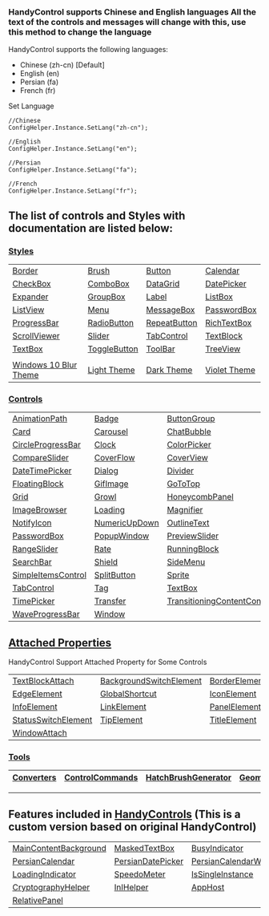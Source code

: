 ### HandyControl supports Chinese and English languages All the text of the controls and messages will change with this, use this method to change the language

HandyControl supports the following languages:

* Chinese (zh-cn) [Default]
* English (en)
* Persian (fa)
* French (fr)

Set Language
```
//Chinese
ConfigHelper.Instance.SetLang("zh-cn");

//English
ConfigHelper.Instance.SetLang("en");

//Persian
ConfigHelper.Instance.SetLang("fa");

//French
ConfigHelper.Instance.SetLang("fr");
```

## The list of controls and Styles with documentation are listed below:

### [Styles](https://github.com/ghost1372/HandyControl/wiki/Styles)
<table>
<tr>
<td><a href="https://github.com/ghost1372/HandyControl/wiki/Border-Style">Border</a></td>
<td><a href="https://github.com/ghost1372/HandyControl/wiki/Brush-Style">Brush</a></td>
<td><a href="https://github.com/ghost1372/HandyControl/wiki/Button-Style">Button</a></td>
<td><a href="https://github.com/ghost1372/HandyControl/wiki/Calendar-Style">Calendar</a></td>
</tr>
<tr>
<td><a href="https://github.com/ghost1372/HandyControl/wiki/CheckBox-Style">CheckBox</a></td>
<td><a href="https://github.com/ghost1372/HandyControl/wiki/ComboBox-Style">ComboBox</a></td>
<td><a href="https://github.com/ghost1372/HandyControl/wiki/DataGrid-Style">DataGrid</a></td>
<td><a href="https://github.com/ghost1372/HandyControl/wiki/DatePicker-Style">DatePicker</a></td>
</tr>
<tr>
<td><a href="https://github.com/ghost1372/HandyControl/wiki/Expander-Style">Expander</a></td>
<td><a href="https://github.com/ghost1372/HandyControl/wiki/GroupBox-Style">GroupBox</a></td>
<td><a href="https://github.com/ghost1372/HandyControl/wiki/Label-Style">Label</a></td>
<td><a href="https://github.com/ghost1372/HandyControl/wiki/ListBox-Style">ListBox</a></td>
</tr>
<tr>
<td><a href="https://github.com/ghost1372/HandyControl/wiki/ListView-Style">ListView</a></td>
<td><a href="https://github.com/ghost1372/HandyControl/wiki/Menu-Style">Menu</a></td>
<td><a href="https://github.com/ghost1372/HandyControl/wiki/MessageBox-Style">MessageBox</a></td>
<td><a href="https://github.com/ghost1372/HandyControl/wiki/PasswordBox-Style">PasswordBox</a></td>
</tr>
<tr>
<td><a href="https://github.com/ghost1372/HandyControl/wiki/ProgressBar-Style">ProgressBar</a></td>
<td><a href="https://github.com/ghost1372/HandyControl/wiki/RadioButton-Style">RadioButton</a></td>
<td><a href="https://github.com/ghost1372/HandyControl/wiki/Button-Style">RepeatButton</a></td>
<td><a href="https://github.com/ghost1372/HandyControl/wiki/RichTextBox-Style">RichTextBox</a></td>
</tr>
<tr>
<td><a href="https://github.com/ghost1372/HandyControl/wiki/ScrollViewer-Style">ScrollViewer</a></td>
<td><a href="https://github.com/ghost1372/HandyControl/wiki/Slider-Style">Slider</a></td>
<td><a href="https://github.com/ghost1372/HandyControl/wiki/TabControl-Style">TabControl</a></td>
<td><a href="https://github.com/ghost1372/HandyControl/wiki/TextBlock-Style">TextBlock</a></td>
</tr>
<tr>
<td><a href="https://github.com/ghost1372/HandyControl/wiki/TextBox-Style">TextBox</a></td>
<td><a href="https://github.com/ghost1372/HandyControl/wiki/ToggleButton-Style">ToggleButton</a></td>
<td><a href="https://github.com/ghost1372/HandyControl/wiki/ToolBar-Style">ToolBar</a></td>
<td><a href="https://github.com/ghost1372/HandyControl/wiki/TreeView-Style">TreeView</a></td>
</tr>
<tr>
<td></td>
<td></td>
<td></td>
<td></td>
</tr>
<tr>

<td><a href="https://github.com/ghost1372/HandyControl/wiki/Themes-Usage-Instructions">Windows 10 Blur Theme</a></td>
<td><a href="https://github.com/ghost1372/HandyControl/wiki/Themes-Usage-Instructions#Light-Mode">Light Theme</a></td>
<td><a href="https://github.com/ghost1372/HandyControl/wiki/Themes-Usage-Instructions#Dark-Mode">Dark Theme</a></td>
<td><a href="https://github.com/ghost1372/HandyControl/wiki/Themes-Usage-Instructions#Violet-Mode">Violet Theme</a></td>
</tr>
</table>

### [Controls](https://github.com/ghost1372/HandyControl/wiki/Controls)
<table>
<tr>
<td><a href="https://github.com/ghost1372/HandyControl/wiki/AnimationPath-Control">AnimationPath</a></td>
<td><a href="https://github.com/ghost1372/HandyControl/wiki/Badge-Control">Badge</a></td>
<td><a href="https://github.com/ghost1372/HandyControl/wiki/ButtonGroup-Control">ButtonGroup</a></td>
<td><a href="https://github.com/ghost1372/HandyControl/wiki/CalendarWithClock-Control">CalendarWithClock</a></td>
</tr>
<tr>
<td><a href="https://github.com/ghost1372/HandyControl/wiki/Card-Control">Card</a></td>
<td><a href="https://github.com/ghost1372/HandyControl/wiki/Carousel-Control">Carousel</a></td>
<td><a href="https://github.com/ghost1372/HandyControl/wiki/ChatBubble-Control">ChatBubble</a></td>
<td><a href="https://github.com/ghost1372/HandyControl/wiki/CirclePanel-Control">CirclePanel</a></td>
</tr>
<tr>
<td><a href="https://github.com/ghost1372/HandyControl/wiki/CircleProgressBar-Control">CircleProgressBar</a></td>
<td><a href="https://github.com/ghost1372/HandyControl/wiki/Clock-Control">Clock</a></td>
<td><a href="https://github.com/ghost1372/HandyControl/wiki/ColorPicker-Control">ColorPicker</a></td>
<td><a href="https://github.com/ghost1372/HandyControl/wiki/ComboBox-Control">ComboBox</a></td>
</tr>
<tr>
<td><a href="https://github.com/ghost1372/HandyControl/wiki/CompareSlider-Control">CompareSlider</a></td>
<td><a href="https://github.com/ghost1372/HandyControl/wiki/CoverFlow-Control">CoverFlow</a></td>
<td><a href="https://github.com/ghost1372/HandyControl/wiki/CoverView-Control">CoverView</a></td>
<td><a href="https://github.com/ghost1372/HandyControl/wiki/DatePicker-Control">DatePicker</a></td>
</tr>
<tr>
<td><a href="https://github.com/ghost1372/HandyControl/wiki/DateTimePicker-Control">DateTimePicker</a></td>
<td><a href="https://github.com/ghost1372/HandyControl/wiki/Dialog-Control">Dialog</a></td>
<td><a href="https://github.com/ghost1372/HandyControl/wiki/Divider-Control">Divider</a></td>

<td><a href="https://github.com/ghost1372/HandyControl/wiki/FlipClock-Control">FlipClock</a></td>
</tr>
<tr>
<td><a href="https://github.com/ghost1372/HandyControl/wiki/FloatingBlock-Control">FloatingBlock</a></td>

<td><a href="https://github.com/ghost1372/HandyControl/wiki/GifImage-Control">GifImage</a></td>
<td><a href="https://github.com/ghost1372/HandyControl/wiki/GoToTop-Control">GoToTop</a></td>
<td><a href="https://github.com/ghost1372/HandyControl/wiki/Gravatar-Control">Gravatar</a></td>

</tr>
<tr>
<td><a href="https://github.com/ghost1372/HandyControl/wiki/Grid-Control">Grid</a></td>

<td><a href="https://github.com/ghost1372/HandyControl/wiki/Growl-Control">Growl</a></td>
<td><a href="https://github.com/ghost1372/HandyControl/wiki/HoneycombPanel-Control">HoneycombPanel</a></td>
<td><a href="https://github.com/ghost1372/HandyControl/wiki/ImageBlock-Control">ImageBlock</a></td>

</tr>
<tr>
<td><a href="https://github.com/ghost1372/HandyControl/wiki/ImageBrowser-Control">ImageBrowser</a></td>

<td><a href="https://github.com/ghost1372/HandyControl/wiki/Loading-Control">Loading</a></td>
<td><a href="https://github.com/ghost1372/HandyControl/wiki/Magnifier-Control">Magnifier</a></td>
<td><a href="https://github.com/ghost1372/HandyControl/wiki/Notification-Control">Notification</a></td>

</tr>
<tr>
<td><a href="https://github.com/ghost1372/HandyControl/wiki/NotifyIcon-Control">NotifyIcon</a></td>

<td><a href="https://github.com/ghost1372/HandyControl/wiki/NumericUpDown-Control">NumericUpDown</a></td>
<td><a href="https://github.com/ghost1372/HandyControl/wiki/OutlineText-Control">OutlineText</a></td>
<td><a href="https://github.com/ghost1372/HandyControl/wiki/Pagination-Control">Pagination</a></td>

</tr>
<tr>
<td><a href="https://github.com/ghost1372/HandyControl/wiki/PasswordBox-Control">PasswordBox</a></td>

<td><a href="https://github.com/ghost1372/HandyControl/wiki/PopupWindow-Control">PopupWindow</a></td>
<td><a href="https://github.com/ghost1372/HandyControl/wiki/PreviewSlider-Control">PreviewSlider</a></td>
<td><a href="https://github.com/ghost1372/HandyControl/wiki/ProgressButton-Control">ProgressButton</a></td>

</tr>
<tr>
<td><a href="https://github.com/ghost1372/HandyControl/wiki/RangeSlider-Control">RangeSlider</a></td>

<td><a href="https://github.com/ghost1372/HandyControl/wiki/Rate-Control">Rate</a></td>
<td><a href="https://github.com/ghost1372/HandyControl/wiki/RunningBlock-Control">RunningBlock</a></td>
<td><a href="https://github.com/ghost1372/HandyControl/wiki/ScrollViewer-Control">ScrollViewer</a></td>

</tr>
<tr>
<td><a href="https://github.com/ghost1372/HandyControl/wiki/SearchBar-Control">SearchBar</a></td>

<td><a href="https://github.com/ghost1372/HandyControl/wiki/Shield-Control">Shield</a></td>
<td><a href="https://github.com/ghost1372/HandyControl/wiki/SideMenu-Control">SideMenu</a></td>
<td><a href="https://github.com/ghost1372/HandyControl/wiki/SimplePanel-Control">SimplePanel</a></td>

</tr>
<tr>
<td><a href="https://github.com/ghost1372/HandyControl/wiki/SimpleItemsControl-Control">SimpleItemsControl</a></td>

<td><a href="https://github.com/ghost1372/HandyControl/wiki/SplitButton-Control">SplitButton</a></td>
<td><a href="https://github.com/ghost1372/HandyControl/wiki/Sprite-Control">Sprite</a></td>
<td><a href="https://github.com/ghost1372/HandyControl/wiki/StepBar-Control">StepBar</a></td>

</tr>
<tr>
<td><a href="https://github.com/ghost1372/HandyControl/wiki/TabControl-Control">TabControl</a></td>

<td><a href="https://github.com/ghost1372/HandyControl/wiki/Tag-Control">Tag</a></td>
<td><a href="https://github.com/ghost1372/HandyControl/wiki/TextBox-Control">TextBox</a></td>
<td><a href="https://github.com/ghost1372/HandyControl/wiki/TimeBar-Control">TimeBar</a></td>

</tr>
<tr>
<td><a href="https://github.com/ghost1372/HandyControl/wiki/TimePicker-Control">TimePicker</a></td>

<td><a href="https://github.com/ghost1372/HandyControl/wiki/Transfer-Control">Transfer</a></td>
<td><a href="https://github.com/ghost1372/HandyControl/wiki/TransitioningContentControl-Control">TransitioningContentControl</a></td>
<td><a href="https://github.com/ghost1372/HandyControl/wiki/WaterfallPanel-Control">WaterfallPanel</td>

</tr>
<tr>
<td><a href="https://github.com/ghost1372/HandyControl/wiki/WaveProgressBar-Control">WaveProgressBar</a></td>

<td><a href="https://github.com/ghost1372/HandyControl/wiki/Window-Control">Window</a></td>
</tr>
</table>

## [Attached Properties](https://github.com/ghost1372/HandyControl/wiki/Attached-Properties)
HandyControl Support Attached Property for Some Controls
<table>
<tr>
<td><a href="https://github.com/ghost1372/HandyControl/wiki/TextBlockAttach-Attach">TextBlockAttach</a></td>
<td><a href="https://github.com/ghost1372/HandyControl/wiki/BackgroundSwitchElement-Attach">BackgroundSwitchElement</a></td>
<td><a href="https://github.com/ghost1372/HandyControl/wiki/BorderElement-Attach">BorderElement</a></td>
<td><a href="https://github.com/ghost1372/HandyControl/wiki/DataGridAttach-Attach">DataGridAttach</a></td>
</tr>
<tr>
<td><a href="https://github.com/ghost1372/HandyControl/wiki/EdgeElement-Attach">EdgeElement</a></td>

<td><a href="https://github.com/ghost1372/HandyControl/wiki/GlobalShortcut-Attach">GlobalShortcut</a></td>
<td><a href="https://github.com/ghost1372/HandyControl/wiki/IconElement-Attach">IconElement</a></td>
<td><a href="https://github.com/ghost1372/HandyControl/wiki/IconSwitchElement-Attach">IconSwitchElement</a></td>
</tr>
<tr>
<td><a href="https://github.com/ghost1372/HandyControl/wiki/InfoElement-Attach">InfoElement</a></td>

<td><a href="https://github.com/ghost1372/HandyControl/wiki/LinkElement-Attach">LinkElement</a></td>
<td><a href="https://github.com/ghost1372/HandyControl/wiki/PanelElement-Attach">PanelElement</a></td>
<td><a href="https://github.com/ghost1372/HandyControl/wiki/PasswordBoxMonitor-Attach">PasswordBoxMonitor</a></td>
</tr>
<tr>
<td><a href="https://github.com/ghost1372/HandyControl/wiki/StatusSwitchElement-Attach">StatusSwitchElement</a></td>

<td><a href="https://github.com/ghost1372/HandyControl/wiki/TipElement-Attach">TipElement</a></td>
<td><a href="https://github.com/ghost1372/HandyControl/wiki/TitleElement-Attach">TitleElement</a></td>
<td><a href="https://github.com/ghost1372/HandyControl/wiki/VisualElement-Attach">VisualElement</a></td>
</tr>
<tr>
<td><a href="https://github.com/ghost1372/HandyControl/wiki/WindowAttach-Attach">WindowAttach</a></td>
</tr>
</table>

### [Tools](https://github.com/ghost1372/HandyControl/wiki/Tools)
| [Converters](https://github.com/ghost1372/HandyControl/wiki/Converters) | [ControlCommands](https://github.com/ghost1372/HandyControl/wiki/ControlCommands) | [HatchBrushGenerator](https://github.com/ghost1372/HandyControl/wiki/HatchBrushGenerator) | [GeometryAnimation](https://github.com/ghost1372/HandyControl/wiki/GeometryAnimation) |
| ---------- | -------------- | ---------- | --------- |



***


## Features included in [HandyControls](https://github.com/ghost1372/HandyControls) (**This is a custom version based on original HandyControl**)
<table>
<tr>
<td><a href="https://github.com/ghost1372/HandyControl/wiki/MainContentBackground-Custom">MainContentBackground</a></td>
<td><a href="https://github.com/ghost1372/HandyControl/wiki/MaskedTextBox-Custom">MaskedTextBox</a></td>
<td><a href="https://github.com/ghost1372/HandyControl/wiki/BusyIndicator-Custom">BusyIndicator</a></td>
<td><a href="https://github.com/ghost1372/HandyControl/wiki/NeonLabel-Custom">NeonLabel</a></td>

</tr>
<tr>
<td><a href="https://github.com/ghost1372/HandyControl/wiki/PersianCalendar-Custom">PersianCalendar</a></td>
<td><a href="https://github.com/ghost1372/HandyControl/wiki/PersianDatePicker-Custom">PersianDatePicker</a></td>
<td><a href="https://github.com/ghost1372/HandyControl/wiki/PersianCalendarWithClock-Custom">PersianCalendarWithClock</a>
<td><a href="https://github.com/ghost1372/HandyControl/wiki/Input-Custom">Input</a></td>

</td>

</tr>
<tr>
<td><a href="https://github.com/ghost1372/HandyControl/wiki/LoadingIndicator-Custom">LoadingIndicator</a></td>

<td><a href="https://github.com/ghost1372/HandyControl/wiki/SpeedoMeter-Custom">SpeedoMeter</a></td>
<td><a href="https://github.com/ghost1372/HandyControl/wiki/IsSingleInstance-Custom">IsSingleInstance</a></td>
<td><a href="https://github.com/ghost1372/HandyControl/wiki/RegistryHelper-Custom">RegistryHelper</a></td>
</tr>
<tr>
<td><a href="https://github.com/ghost1372/HandyControl/wiki/CryptographyHelper-Custom">CryptographyHelper</a></td>
<td><a href="https://github.com/ghost1372/HandyControl/wiki/InIHelper-Custom">InIHelper</a></td>
<td><a href="https://github.com/ghost1372/HandyControl/wiki/AppHost-Custom">AppHost</a></td>
<td><a href="https://github.com/ghost1372/HandyControl/wiki/UpdateHelper-Custom">UpdateHelper</a></td>
</tr>
<tr>
<td><a href="https://github.com/ghost1372/HandyControl/wiki/RelativePanel-Custom">RelativePanel</a></td>
</tr>
<tr>
</tr>
</table>